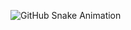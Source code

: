![GitHub Snake Animation](https://github.com/<your-username>/<your-repo>/blob/output/github-snake.svg)
